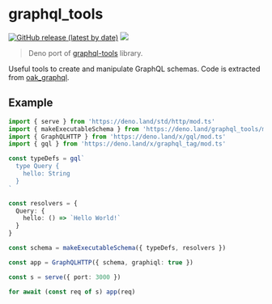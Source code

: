 # graphql_tools

[![GitHub release (latest by date)][releases]][releases-page] [![][docs-badge]][docs]

> Deno port of [graphql-tools](https://github.com/ardatan/graphql-tools/blob/master/packages/graphql-tools) library.

Useful tools to create and manipulate GraphQL schemas. Code is extracted from [oak_graphql](https://deno.land/x/oak_graphql@0.6.2/graphql-tools).

## Example

```ts
import { serve } from 'https://deno.land/std/http/mod.ts'
import { makeExecutableSchema } from 'https://deno.land/graphql_tools/mod.ts'
import { GraphQLHTTP } from 'https://deno.land/x/gql/mod.ts'
import { gql } from 'https://deno.land/x/graphql_tag/mod.ts'

const typeDefs = gql`
  type Query {
    hello: String
  }
`

const resolvers = {
  Query: {
    hello: () => `Hello World!`
  }
}

const schema = makeExecutableSchema({ typeDefs, resolvers })

const app = GraphQLHTTP({ schema, graphiql: true })

const s = serve({ port: 3000 })

for await (const req of s) app(req)
```

[releases]: https://img.shields.io/github/v/release/deno-libs/graphql_tools?style=flat-square
[docs-badge]: https://img.shields.io/github/v/release/deno-libs/graphql_tools?color=yellow&label=Documentation&logo=deno&style=flat-square
[docs]: https://doc.deno.land/https/deno.land/x/graphql_tools/mod.ts
[releases-page]: https://github.com/deno-libs/graphql_tools/releases
